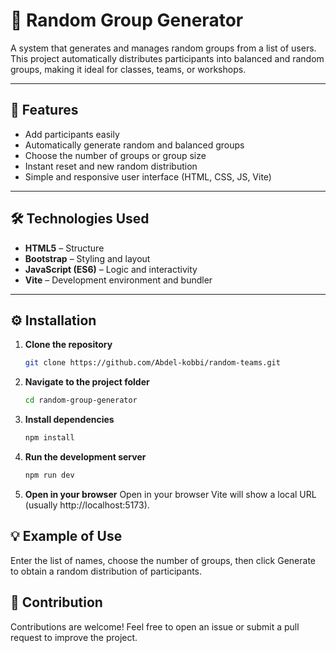 # 🎲 Random Group Generator

A system that generates and manages random groups from a list of users.  
This project automatically distributes participants into balanced and random groups, making it ideal for classes, teams, or workshops.

---

## 🚀 Features
- Add participants easily  
- Automatically generate random and balanced groups  
- Choose the number of groups or group size  
- Instant reset and new random distribution  
- Simple and responsive user interface (HTML, CSS, JS, Vite)

---

## 🛠️ Technologies Used
- **HTML5** – Structure  
- **Bootstrap** – Styling and layout  
- **JavaScript (ES6)** – Logic and interactivity  
- **Vite** – Development environment and bundler  

---

## ⚙️ Installation

1. **Clone the repository**
   ```bash
   git clone https://github.com/Abdel-kobbi/random-teams.git

2. **Navigate to the project folder**
   ```bash
   cd random-group-generator
3. **Install dependencies**
   ```bash
   npm install
4. **Run the development server**
   ```bash
   npm run dev
5. **Open in your browser**
Open in your browser
Vite will show a local URL (usually http://localhost:5173).

## 💡 Example of Use

Enter the list of names, choose the number of groups, then click Generate to obtain a random distribution of participants.

## 🤝 Contribution

Contributions are welcome!
Feel free to open an issue or submit a pull request to improve the project.

